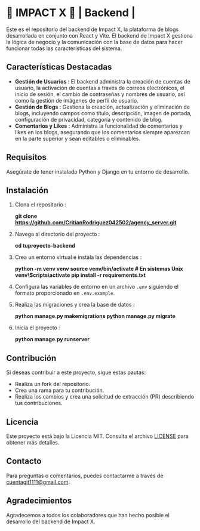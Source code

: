 
# 🧩 IMPACT X 🧩 | Backend |

Este es el repositorio del backend de Impact X, la plataforma de blogs desarrollada en conjunto con React y Vite. El backend de Impact X gestiona la lógica de negocio y la comunicación con la base de datos para hacer funcionar todas las características del sistema.


## Características Destacadas

* **Gestión de Usuarios** : El backend administra la creación de cuentas de usuario, la activación de cuentas a través de correos electrónicos, el inicio de sesión, el cambio de contraseñas y nombres de usuario, así como la gestión de imágenes de perfil de usuario.
* **Gestión de Blogs** : Gestiona la creación, actualización y eliminación de blogs, incluyendo campos como título, descripción, imagen de portada, configuración de privacidad, categoría y contenido de blog.
* **Comentarios y Likes** : Administra la funcionalidad de comentarios y likes en los blogs, asegurando que los comentarios siempre aparezcan en la parte superior y sean editables o eliminables.

## Requisitos

Asegúrate de tener instalado Python y Django en tu entorno de desarrollo.

## Instalación


1. Clona el repositorio :

    **git clone https://github.com/CritianRodriguez042502/agency_server.git**



2. Navega al directorio del proyecto :

    **cd tuproyecto-backend**



3. Crea un entorno virtual e instala las dependencias :

    **python -m venv venv
      source venv/bin/activate  # En sistemas Unix
      venv\Scripts\activate
      pip install -r requirements.txt**


4. Configura las variables de entorno en un archivo `.env` siguiendo el formato proporcionado en `.env.example`.


5. Realiza las migraciones y crea la base de datos :

   **python manage.py makemigrations
   python manage.py migrate**


7. Inicia el proyecto :

   **python manage.py runserver**


## Contribución

Si deseas contribuir a este proyecto, sigue estas pautas:

* Realiza un fork del repositorio.
* Crea una rama para tu contribución.
* Realiza los cambios y crea una solicitud de extracción (PR) describiendo tus contribuciones.

## Licencia

Este proyecto está bajo la Licencia MIT. Consulta el archivo [LICENSE](https://chat.openai.com/c/LICENSE) para obtener más detalles.


## Contacto

Para preguntas o comentarios, puedes contactarme a través de [cuentagit1111@gmail.com](mailto:cuentagit1111@gmail.com).



## Agradecimientos

Agradecemos a todos los colaboradores que han hecho posible el desarrollo del backend de Impact X.
